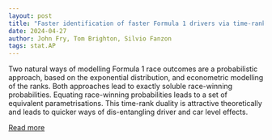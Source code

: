 ```yaml
---
layout: post
title: "Faster identification of faster Formula 1 drivers via time-rank duality"
date: 2024-04-27
author: John Fry, Tom Brighton, Silvio Fanzon
tags: stat.AP
---
```


Two natural ways of modelling Formula 1 race outcomes are a probabilistic approach, based on the exponential distribution, and econometric modelling of the ranks. Both approaches lead to exactly soluble race-winning probabilities. Equating race-winning probabilities leads to a set of equivalent parametrisations. This time-rank duality is attractive theoretically and leads to quicker ways of dis-entangling driver and car level effects.

[Read more](https://arxiv.org/abs/2312.14637)